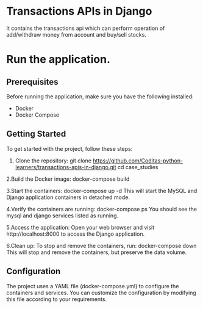 # Transactions APIs in Django
It contains the transactions api which can perform operation of add/withdraw money from account and buy/sell stocks.

# Run the application.
## Prerequisites

Before running the application, make sure you have the following installed:
- Docker
- Docker Compose

## Getting Started

To get started with the project, follow these steps:

1. Clone the repository:
   git clone https://github.com/Coditas-python-learners/transactions-apis-in-django.git
   cd case_studies

2.Build the Docker image:
   docker-compose build

3.Start the containers:
   docker-compose up -d
   This will start the MySQL and Django application containers in detached mode.  

4.Verify the containers are running:
   docker-compose ps
  You should see the mysql and django services listed as running.

5.Access the application:
  Open your web browser and visit http://localhost:8000 to access the Django application.

6.Clean up:
  To stop and remove the containers, run:
     docker-compose down
  This will stop and remove the containers, but preserve the data volume.

## Configuration
The project uses a YAML file (docker-compose.yml) to configure the containers and services. You can customize the configuration by modifying this file according to your 
requirements.

